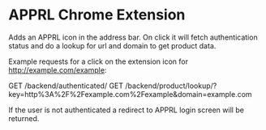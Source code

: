 APPRL Chrome Extension
======================

Adds an APPRL icon in the address bar. On click it will fetch authentication
status and do a lookup for url and domain to get product data.

Example requests for a click on the extension icon for http://example.com/example:

   GET /backend/authenticated/
   GET /backend/product/lookup/?key=http%3A%2F%2Fexample.com%2Fexample&domain=example.com

If the user is not authenticated a redirect to APPRL login screen will be returned.
